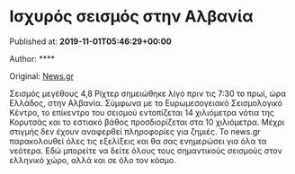 
# Ισχυρός σεισμός στην Αλβανία

Published at: **2019-11-01T05:46:29+00:00**

Author: ****

Original: [News.gr](https://www.news.gr/kosmos/article/2014501/ischiros-sismos-stin-alvania.html)

Σεισμός μεγέθους 4,8 Ρίχτερ σημειώθηκε λίγο πριν τις 7:30 το πρωί, ώρα Ελλάδος, στην Αλβανία.
Σύμφωνα με το Ευρωμεσογειακό Σεισμολογικό Κέντρο, το επίκεντρο του σεισμού εντοπίζεται 14 χιλιόμετρα νότια της Κορυτσάς και το εστιακό βάθος προσδιορίζεται στα 10 χιλιόμετρα.
Μέχρι στιγμής δεν έχουν αναφερθεί πληροφορίες για ζημιές.
Το news.gr παρακολουθεί όλες τις εξελίξεις και θα σας ενημερώσει για όλα τα νεότερα.
Εδώ μπορείτε να δείτε όλους τους σημαντικούς σεισμούς στον ελληνικό χώρο, αλλά και σε όλο τον κόσμο.
